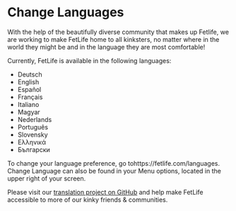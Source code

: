 # Change Languages

With the help of the beautifully diverse community that makes up Fetlife, we are working to make FetLife home to all kinksters, no matter where in the world they might be and in the language they are most comfortable!

Currently, FetLife is available in the following languages:
* Deutsch
* English
* Espa&ntilde;ol
* Fran&ccedil;ais
* Italiano
* Magyar
* Nederlands
* Portugu&ecirc;s
* Slovensky
* &Epsilon;&lambda;&lambda;&eta;&nu;&iota;&kappa;ά
* Български

To change your language preference, go tohttps://fetlife.com/languages. Change Language can also be found in your Menu options, located in the upper right of your screen.

Please visit our [translation project on GitHub](https://github.com/fetlife/translations "") and help make FetLife accessible to more of our kinky friends & communities.
